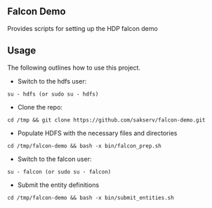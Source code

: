 Falcon Demo
-------------------------

Provides scripts for setting up the HDP falcon demo

Usage
-----

The following outlines how to use this project.

* Switch to the hdfs user:
```
su - hdfs (or sudo su - hdfs)
```

* Clone the repo:
```
cd /tmp && git clone https://github.com/sakserv/falcon-demo.git
```

* Populate HDFS with the necessary files and directories
```
cd /tmp/falcon-demo && bash -x bin/falcon_prep.sh
```

* Switch to the falcon user:
```
su - falcon (or sudo su - falcon)
```

* Submit the entity definitions
```
cd /tmp/falcon-demo && bash -x bin/submit_entities.sh
```